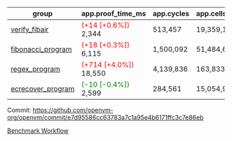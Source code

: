 | group | app.proof_time_ms | app.cycles | app.cells_used | leaf.proof_time_ms | leaf.cycles | leaf.cells_used |
| -- | -- | -- | -- | -- | -- | -- |
| [verify_fibair](https://github.com/openvm-org/openvm/blob/benchmark-results/benchmarks-pr/1274/verify_fibair-e7d95586cc63783a7c1a95e4b6171ffc3c7e86eb.md) |<span style='color: red'>(+14 [+0.6%])</span> 2,344 |  513,457 |  19,359,162 |- | - | - |
| [fibonacci_program](https://github.com/openvm-org/openvm/blob/benchmark-results/benchmarks-pr/1274/fibonacci-e7d95586cc63783a7c1a95e4b6171ffc3c7e86eb.md) |<span style='color: red'>(+18 [+0.3%])</span> 6,115 |  1,500,092 |  51,484,605 |- | - | - |
| [regex_program](https://github.com/openvm-org/openvm/blob/benchmark-results/benchmarks-pr/1274/regex-e7d95586cc63783a7c1a95e4b6171ffc3c7e86eb.md) |<span style='color: red'>(+714 [+4.0%])</span> 18,550 |  4,139,836 |  163,833,427 |- | - | - |
| [ecrecover_program](https://github.com/openvm-org/openvm/blob/benchmark-results/benchmarks-pr/1274/ecrecover-e7d95586cc63783a7c1a95e4b6171ffc3c7e86eb.md) |<span style='color: green'>(-10 [-0.4%])</span> 2,599 |  284,561 |  15,054,935 |- | - | - |


Commit: https://github.com/openvm-org/openvm/commit/e7d95586cc63783a7c1a95e4b6171ffc3c7e86eb

[Benchmark Workflow](https://github.com/openvm-org/openvm/actions/runs/12941635871)
